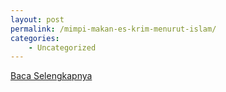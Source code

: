 ```yaml
---
layout: post
permalink: /mimpi-makan-es-krim-menurut-islam/
categories:
    - Uncategorized
---
```


[Baca Selengkapnya](/03)